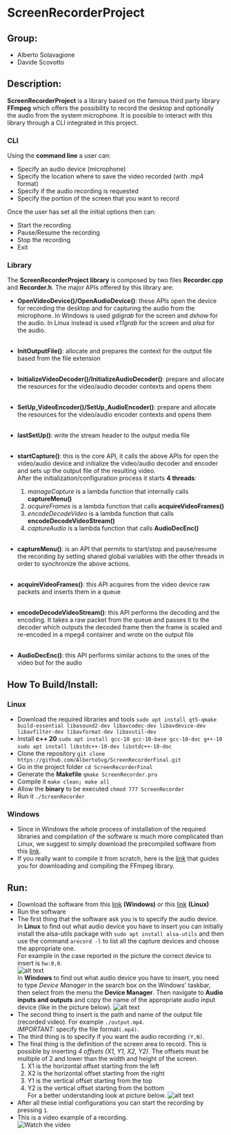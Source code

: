# ScreenRecorderProject


## Group:
* Alberto Solavagione
* Davide Scovotto



## Description:
**ScreenRecorderProject** is a library based on the famous third party library **FFmpeg** which offers 
the possibility to record the desktop and optionally the audio from the system microphone.
It is possible to interact with this library through a CLI integrated in this project.

### CLI
Using the **command line** a user can:
* Specify an audio device (microphone)
* Specify the location where to save the video recorded (with .mp4 format)
* Specify if the audio recording is requested
* Specify the portion of the screen that you want to record

Once the user has set all the initial options then can:
* Start the recording
* Pause/Resume the recording 
* Stop the recording
* Exit

### Library

The **ScreenRecorderProject library** is composed by two files **Recorder.cpp** and **Recorder.h**.
The major APIs offered by this library are:
* **OpenVideoDevice()/OpenAudioDevice()**: these APIs open the device for recording the desktop and for
capturing the audio from the microphone. In Windows is used _gdigrab_ for the screen and _dshow_ for the audio.
In Linux instead is used _x11grab_ for the screen and _alsa_ for the audio.
  <br><br/>
* **InitOutputFile()**: allocate and prepares the context for the output file based from the file extension
  <br><br/>
* **InitializeVideoDecoder()/InitializeAudioDecoder()**: prepare and allocate the resources for the video/audio decoder contexts and opens them
  <br><br/>
* **SetUp_VideoEncoder()/SetUp_AudioEncoder()**: prepare and allocate the resources for the video/audio encoder contexts and opens them
  <br><br/>
* **lastSetUp()**: write the stream header to the output media file
  <br><br/>

* **startCapture()**: this is the core API, it calls the above APIs for open the video/audio device and initialize the
video/audio decoder and encoder and sets up the output file of the resulting video.<br />
After the initialization/configuration process it starts **4 threads**:
  1. _manageCapture_ is a lambda function that internally calls **captureMenu()** 
  2. _acquireFrames_ is a lambda function that calls **acquireVideoFrames()**
  3. _encodeDecodeVideo_ is a lambda function that calls **encodeDecodeVideoStream()**
  4. _captureAudio_ is a lambda function that calls **AudioDecEnc()**
  
  <br/> 

* **captureMenu()**: is an API that permits to start/stop and pause/resume the recording by setting
shared global variables with the other threads in order to synchronize the above actions.
<br><br/>
* **acquireVideoFrames()**: this API acquires from the video device raw packets and inserts them in
a queue
<br><br/>
* **encodeDecodeVideoStream()**: this API performs the decoding and the encoding. It takes a raw packet from the
queue and passes it to the decoder which outputs the decoded frame then the frame is scaled and re-encoded in a mpeg4 container and wrote 
on the output file
<br><br/>
* **AudioDecEnc()**: this API performs similar actions to the ones of the video but for the audio

## How To Build/Install:

### Linux
- Download the required libraries and tools `sudo apt install qt5-qmake build-essential libasound2-dev libavcodec-dev libavdevice-dev libavfilter-dev libavformat-dev libavutil-dev`
- Install **c++ 20** `sudo apt install gcc-10 gcc-10-base gcc-10-doc g++-10` `sudo apt install libstdc++-10-dev libstdc++-10-doc`
- Clone the repository `git clone https://github.com/AlbertoSvg/ScreenRecorderFinal.git`
- Go in the project folder  `cd ScreenRecorderFinal`
- Generate the **Makefile** `qmake ScreenRecorder.pro`
- Compile it `make clean; make all`
- Allow the **binary** to be executed  `chmod 777 ScreenRecorder`
- Run it `./ScreenRecorder`
### Windows
- Since in Windows the whole process of installation of the required libraries and
compilation of the software is much more complicated than Linux, we suggest to simply
download the precompiled software from this [link](https://github.com/AlbertoSvg/ScreenRecorderFinal/releases/download/Latest/ScreenRecorderProject_Win32.exe).
- If you really want to compile it from scratch, here is the [link](https://trac.ffmpeg.org/wiki/CompilationGuide/MinGW) that guides you for 
downloading and compiling the FFmpeg library.
## Run:
- Download the software from this [link](https://github.com/AlbertoSvg/ScreenRecorderFinal/releases/download/Latest/ScreenRecorderFinal_Win32.exe) **(Windows)** or this [link](https://github.com/AlbertoSvg/ScreenRecorderFinal/releases/download/Latest/ScreenRecorderFinal_Linux) **(Linux)**
- Run the software
- The first thing that the software ask you is to specify the audio device.<br/>
In **Linux** to find out what audio device you have to insert you can initially install the alsa-utils package with `sudo apt install alsa-utils` and then use the command
`arecord -l` to list all the capture devices and choose the appropriate one.<br/>
For example in the case reported in the picture the correct device to insert is `hw:0,0`.<br/>
![alt text](https://i.imgur.com/KSkwJPG.jpg) <br/>
In **Windows** to find out what audio device you have to insert, you need to type
_Device Manager_ in the search box on the Windows' taskbar, then select from the menu the **Device Manager**.
Then navigate to **Audio inputs and outputs** and copy the name of the appropriate audio
input device (like in the picture below).
![alt text](https://i.imgur.com/b7dvvIH.jpg)
- The second thing to insert is the path and name of the output file (recorded video).
For example `./output.mp4`.<br/>
_IMPORTANT:_ specify the file format`(.mp4)`.
- The third thing is to specify if you want the audio recording `(Y,N)`.
- The final thing is the definition of the screen area to record. This is possible by 
inserting _4 offsets (X1, Y1, X2, Y2)_. The offsets must be multiple of 2 and lower than the width and height of the screen.
  1. X1 is the horizontal offset starting from the left
  2. X2 is the horizontal offset starting from the right
  3. Y1 is the vertical offset starting from the top
  4. Y2 is the vertical offset starting from the bottom<br/>
For a better understanding look at picture below.
![alt text](https://i.imgur.com/koGgagu.jpg)
- After all these initial configurations you can start the recording by pressing `1`.<br/>
- This is a video example of a recording.<br/>
  ![Watch the video](https://imgur.com/a/8suxl6g)
